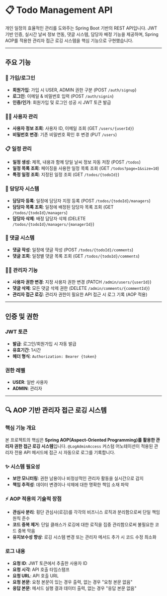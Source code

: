 # 📋 Todo Management API

개인 일정의 효율적인 관리를 도와주는 Spring Boot 기반의 REST API입니다. JWT 기반 인증, 실시간 날씨 정보 연동, 댓글 시스템, 담당자 배정 기능을 제공하며, Spring AOP를 적용한 관리자 접근 로깅 시스템을 핵심 기능으로 구현했습니다.

-------------------------------

## 주요 기능

### 🔐 가입/로그인
- **회원가입**: 가입 시 USER, ADMIN 권한 구분 (POST `/auth/signup`)
- **로그인**: 이메일 & 비밀번호 입력 (POST `/auth/signin`)
- **인증/인가**: 회원가입 및 로그인 성공 시 JWT 토큰 발급

### 🙍‍♀️ 사용자 관리
- **사용자 정보 조회**: 사용자 ID, 이메일 조회 (GET `/users/{userId}`)
- **비밀번호 변경**: 기존 비밀번호 확인 후 변경 (PUT `/users`)

### 📋 일정 관리
- **일정 생성**: 제목, 내용과 함께 당일 날씨 정보 자동 저장 (POST `/todos`)
- **일정 목록 조회**: 페이징을 사용한 일정 목록 조회 (GET `/todos?page=1&size=10`)
- **특정 일정 조회**: 지정된 일정 조회 (GET `/todos/{todoId}`)

### 👥 담당자 시스템
- **담당자 등록**: 일정에 담당자 지정 등록 (POST `/todos/{todoId}/managers`)
- **담당자 목록 조회**: 일정에 배정된 담당자 목록 조회 (GET `/todos/{todoId}/managers`)
- **담당자 삭제**: 배정 담당자 삭제 (DELETE `/todos/{todoId}/managers/{managerId}`)

### 💬 댓글 시스템
- **댓글 작성**: 일정에 댓글 작성 (POST `/todos/{todoId}/comments`)
- **댓글 조회**: 일정별 댓글 목록 조회 (GET `/todos/{todoId}/comments`)

### 👩‍💼 관리자 기능
- **사용자 권한 변경**: 지정 사용자 권한 변경 (PATCH `/admin/users/{userId}`)
- **댓글 삭제**: 모든 댓글 삭제 권한 (DELETE `/admin/comments/{commentId}`)
- **관리자 접근 로깅**: 관리자 권한이 필요한 API 접근 시 로그 기록 (AOP 적용)

-------------------------

## 인증 및 권한

### JWT 토큰
- **발급**: 로그인/회원가입 시 자동 발급
- **유효기간**: 1시간
- **헤더 형식**: `Authorization: Bearer {token}`

### 권한 레벨
- **USER**: 일반 사용자 
- **ADMIN**: 관리자
  
-----------------------------------

## 🔍 AOP 기반 관리자 접근 로깅 시스템

### 핵심 기능 개요
본 프로젝트의 핵심은 **Spring AOP(Aspect-Oriented Programming)를 활용한 관리자 권한 접근 로깅 시스템**입니다. `@LogAdminAccess` 커스텀 어노테이션이 적용된 관리자 전용 API 메서드에 접근 시 자동으로 로그를 기록합니다.

### ✨ 시스템 필요성
- **보안 모니터링**: 권한 남용이나 비정상적인 관리자 활동을 실시간으로 감지
- **책임 추적성**: 데이터 변경이나 삭제에 대한 명확한 책임 소재 파악

### ⚡ AOP 적용의 기술적 장점
- **관심사 분리**: 횡단 관심사(로깅)를 각각의 비즈니스 로직과 분리함으로써 단일 책임 원칙 준수
- **코드 중복 제거**: 단일 클래스가 로깅에 대한 로직을 집중 관리함으로써 불필요한 코드 중복 막음
- **유지보수성 향상**: 로깅 시스템 변경 또는 관리자 메서드 추가 시 코드 수정 최소화

### 로그 내용
- **요청 ID**: JWT 토큰에서 추출한 사용자 ID
- **요청 시각**: API 호출 타임스탬프
- **요청 URL**: API 호출 URL
- **요청 본문**: 요청 본문이 있는 경우 출력, 없는 경우 "요청 본문 없음"
- **응답 본문**: 메서드 실행 결과 데이터 출력, 없는 경우 "응답 본문 없음"





